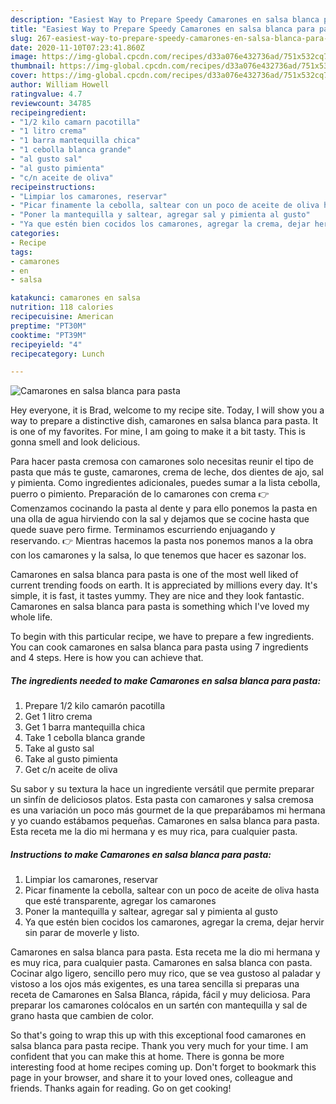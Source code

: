 ```yaml
---
description: "Easiest Way to Prepare Speedy Camarones en salsa blanca para pasta"
title: "Easiest Way to Prepare Speedy Camarones en salsa blanca para pasta"
slug: 267-easiest-way-to-prepare-speedy-camarones-en-salsa-blanca-para-pasta
date: 2020-11-10T07:23:41.860Z
image: https://img-global.cpcdn.com/recipes/d33a076e432736ad/751x532cq70/camarones-en-salsa-blanca-para-pasta-foto-principal.jpg
thumbnail: https://img-global.cpcdn.com/recipes/d33a076e432736ad/751x532cq70/camarones-en-salsa-blanca-para-pasta-foto-principal.jpg
cover: https://img-global.cpcdn.com/recipes/d33a076e432736ad/751x532cq70/camarones-en-salsa-blanca-para-pasta-foto-principal.jpg
author: William Howell
ratingvalue: 4.7
reviewcount: 34785
recipeingredient:
- "1/2 kilo camarn pacotilla"
- "1 litro crema"
- "1 barra mantequilla chica"
- "1 cebolla blanca grande"
- "al gusto sal"
- "al gusto pimienta"
- "c/n aceite de oliva"
recipeinstructions:
- "Limpiar los camarones, reservar"
- "Picar finamente la cebolla, saltear con un poco de aceite de oliva hasta que esté transparente, agregar los camarones"
- "Poner la mantequilla y saltear, agregar sal y pimienta al gusto"
- "Ya que estén bien cocidos los camarones, agregar la crema, dejar hervir sin parar de moverle y listo."
categories:
- Recipe
tags:
- camarones
- en
- salsa

katakunci: camarones en salsa 
nutrition: 118 calories
recipecuisine: American
preptime: "PT30M"
cooktime: "PT39M"
recipeyield: "4"
recipecategory: Lunch

---
```



![Camarones en salsa blanca para pasta](https://img-global.cpcdn.com/recipes/d33a076e432736ad/751x532cq70/camarones-en-salsa-blanca-para-pasta-foto-principal.jpg)

Hey everyone, it is Brad, welcome to my recipe site. Today, I will show you a way to prepare a distinctive dish, camarones en salsa blanca para pasta. It is one of my favorites. For mine, I am going to make it a bit tasty. This is gonna smell and look delicious.

Para hacer pasta cremosa con camarones solo necesitas reunir el tipo de pasta que más te guste, camarones, crema de leche, dos dientes de ajo, sal y pimienta. Como ingredientes adicionales, puedes sumar a la lista cebolla, puerro o pimiento. Preparación de lo camarones con crema 👉 Comenzamos cocinando la pasta al dente y para ello ponemos la pasta en una olla de agua hirviendo con la sal y dejamos que se cocine hasta que quede suave pero firme. Terminamos escurriendo enjuagando y reservando. 👉 Mientras hacemos la pasta nos ponemos manos a la obra con los camarones y la salsa, lo que tenemos que hacer es sazonar los.

Camarones en salsa blanca para pasta is one of the most well liked of current trending foods on earth. It is appreciated by millions every day. It's simple, it is fast, it tastes yummy. They are nice and they look fantastic. Camarones en salsa blanca para pasta is something which I've loved my whole life.


To begin with this particular recipe, we have to prepare a few ingredients. You can cook camarones en salsa blanca para pasta using 7 ingredients and 4 steps. Here is how you can achieve that.

<!--inarticleads1-->

##### The ingredients needed to make Camarones en salsa blanca para pasta:

1. Prepare 1/2 kilo camarón pacotilla
1. Get 1 litro crema
1. Get 1 barra mantequilla chica
1. Take 1 cebolla blanca grande
1. Take al gusto sal
1. Take al gusto pimienta
1. Get c/n aceite de oliva


Su sabor y su textura la hace un ingrediente versátil que permite preparar un sinfín de deliciosos platos. Esta pasta con camarones y salsa cremosa es una variación un poco más gourmet de la que preparábamos mi hermana y yo cuando estábamos pequeñas. Camarones en salsa blanca para pasta. Esta receta me la dio mi hermana y es muy rica, para cualquier pasta. 

<!--inarticleads2-->

##### Instructions to make Camarones en salsa blanca para pasta:

1. Limpiar los camarones, reservar
1. Picar finamente la cebolla, saltear con un poco de aceite de oliva hasta que esté transparente, agregar los camarones
1. Poner la mantequilla y saltear, agregar sal y pimienta al gusto
1. Ya que estén bien cocidos los camarones, agregar la crema, dejar hervir sin parar de moverle y listo.


Camarones en salsa blanca para pasta. Esta receta me la dio mi hermana y es muy rica, para cualquier pasta. Camarones en salsa blanca con pasta. Cocinar algo ligero, sencillo pero muy rico, que se vea gustoso al paladar y vistoso a los ojos más exigentes, es una tarea sencilla si preparas una receta de Camarones en Salsa Blanca, rápida, fácil y muy deliciosa. Para preparar los camarones colócalos en un sartén con mantequilla y sal de grano hasta que cambien de color. 

So that's going to wrap this up with this exceptional food camarones en salsa blanca para pasta recipe. Thank you very much for your time. I am confident that you can make this at home. There is gonna be more interesting food at home recipes coming up. Don't forget to bookmark this page in your browser, and share it to your loved ones, colleague and friends. Thanks again for reading. Go on get cooking!
